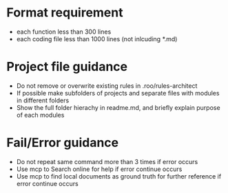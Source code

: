 # Format requirement
- each function less than 300 lines
- each coding file  less than 1000 lines (not inlcuding *.md)

# Project file guidance
- Do not remove or overwrite existing rules in .roo/rules-architect
- If possible make subfolders of projects and separate files with modules in different folders
- Show the full folder hierachy in readme.md, and briefly explain purpose of each modules

# Fail/Error guidance
- Do not repeat same command more than 3 times if error occurs
- Use mcp to Search online for help if error continue occurs
- Use mcp to find local documents as ground truth for further reference if error continue occurs